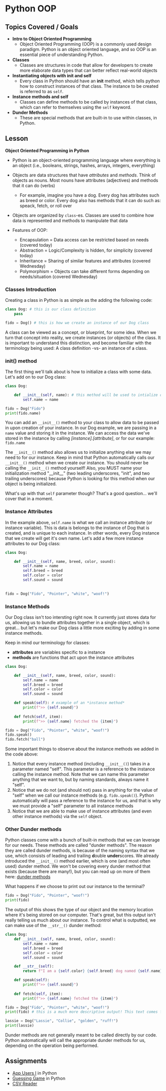 # Python OOP

## Topics Covered / Goals
- **Intro to Object Oriented Programming**
	- Object Oriented Programming (OOP) is a commonly used design paradigm. Python is an object oriented language, and so OOP is an essential piece of understanding Python.
- **Classes**
	- Classes are structures in code that allow for developers to create more elaborate data types that can better reflect real-world objects
- **Instantiating objects with __init__ and self**
	- Every class in Python should have an __init__ method, which tells python how to construct instances of that class. The instance to be created is referred to as `self`. 
- **Instance methods and self**
	- Classes can define methods to be called by instances of that class, which can refer to themselves using the `self` keyword. 
- **Dunder Methods**
	- These are special methods that are built-in to use within classes, in Python. 


## Lesson
**Object Oriented Programming in Python**
- Python is an object-oriented programming language where everything is an object (i.e., booleans, strings, hashes, arrays, integers, everything)
- Objects are data structures that have *attributes* and *methods*. Think of objects as nouns. Most nouns have attributes (adjectives) and methods that it can do (verbs)
	- For example, imagine you have a dog. Every dog has attributes such as breed or color. Every dog also has methods that it can do such as: speack, fetch, or roll over
- Objects are organized by `class`-es. Classes are used to combine how data is represented and methods to manipulate that data

- Features of OOP:
	- Encapsulation = Data access can be restricted based on needs (covered today)
	- Abstraction = Logic/Complexity is hidden, for simplicity (covered today)
	- Inheritance = Sharing of similar features and attributes (covered Wednesday)
	- Polymorphism = Objects can take different forms depending on needs/situation (covered Wednesday)

### Classes Introduction
Creating a class in Python is as simple as the adding the following code:
```python
class Dog: # this is our class definition
	pass

fido = Dog() # this is how we create an instance of our Dog class
```

A class can be viewed as a concept, or blueprint, for some idea. When we turn that concept into reality, we create instances (or objects) of the class. It is important to understand this distinction, and become familiar with the terminology being used: A class definition -vs- an instance of a class. 

### __init__() method
The first thing we'll talk about is how to initialize a class with some data. Let's add on to our Dog class:

```python
class Dog:

	def __init__(self, name): # this method will be used to intialize our Dog instance
		self.name = name

fido = Dog("Fido")
print(fido.name)
```

You can add an ```__init__()``` method to your class to allow data to be passed in upon creation of your instance. In our Dog example, we are passing in a ```name``` value and storing it in the instance. We can access the data we've stored in the instance by calling *[instance].[attribute]*, or for our example: ```fido.name```

The ```__init__()``` method also allows us to initialize anything else we may need to for our instance. Keep in mind that Python automatically calls our ```__init__()``` method when we create our instance. You should never be calling the ```__init__()``` method yourself! Also, you MUST name your initialization method "\_\_init\_\_" (two leading underscores, "init", and two trailing underscores) because Python is looking for this method when our object is being initialized. 

What's up with that `self` parameter though? That's a good question... we'll cover that in a moment. 

### Instance Attributes
In the example above, `self.name` is what we call an instance attribute (or instance variable). This is data is belongs to the instance of Dog that is created, and is unique to each instance. In other words, every Dog instance that we create will get it's own name. Let's add a few more instance attributes to our Dog class:

```python
class Dog:

	def __init__(self, name, breed, color, sound):
		self.name = name
		self.breed = breed
		self.color = color
		self.sound = sound
        
        
fido = Dog("Fido", "Pointer", "white", "woof!")
```

### Instance Methods
Our Dog class isn't too intersting right now. It currently just stores data for us, allowing us to bundle attributes together in a single object, which is great... but let's make our Dog class a little more exciting by adding in some instance methods.

Keep in mind our terminology for classes:
- **attributes** are variables specific to a instance
- **methods** are functions that act upon the instance attributes

```python
class Dog:

    def __init__(self, name, breed, color, sound):
        self.name = name
        self.breed = breed
        self.color = color
        self.sound = sound

    def speak(self): # example of an *instance method*
        print(f">> {self.sound}")
        
    def fetch(self, item):
        print(f">> {self.name} fetched the {item}")

fido = Dog("Fido", "Pointer", "white", "woof!")
fido.speak()
fido.fetch("ball")
```

Some important things to observe about the instance methods we added in the code above:
1. Notice that every instance method (including ```__init__()```) takes in a parameter named "self". This parameter is a reference to the instance calling the instance method. Note that we can name this parameter anything that we want to, but by naming standards, always name it "self". 
2. Notice that we do not (and should not) pass in anything for the value of "self" when we call our instance methods (e.g. ```fido.speak()```). Python automatically will pass a reference to the instance for us, and that is why we must provide a "self" parameter to all instance methods
3. Notice that we are able to make use of instance attributes (and even other instance methods) via the ```self``` object. 

### Other Dunder methods

Python classes come with a bunch of built-in methods that we can leverage for our needs. These methods are called "dunder methods". The reason they are called dunder methods, is because of the naming syntax that we use, which consists of leading and trailing **d**ouble **under**scores. We already introduced the ```__init__()``` method earlier, which is one (and most often used) dunder method. We won't be covering every dunder method that exists (because there are many!), but you can read up on more of them here: [dunder methods](https://www.python-course.eu/python3_magic_methods.php)

What happens if we choose to print out our instance to the terminal?

```python
fido = Dog("Fido", "Pointer", "woof!")
print(fido)
```

The output of this shows the type of our object and the memory location where it's being stored on our computer. That's great, but this output isn't really telling us much about our instance. To control what is outputted, we can make use of the ```__str__()``` dunder method:

```python
class Dog:
    def __init__(self, name, breed, color, sound):
        self.name = name
        self.breed = breed
        self.color = color
        self.sound = sound

    def __str__(self):
        return f"I am a {self.color} {self.breed} dog named {self.name} and I say {self.sound}!"

    def speak(self):
        print(f">> {self.sound}")
        
    def fetch(self, item):
        print(f">> {self.name} fetched the {item}")

fido = Dog("Fido", "Pointer", "white", "woof!")
print(fido) # this is a much more descriptive output! This text comes from the __str__() instance method

lassie = Dog("Lassie", "Collie", "golden", "ruff!")
print(lassie)
```

Dunder methods are not generally meant to be called directly by our code. Python automatically will call the appropriate dunder methods for us, depending on the operation being performed.


## Assignments
- [App Users I](https://github.com/tangoplatoon/oop-app-users-i) in Python
- [Guessing Game](https://github.com/tangoplatoon/oop-guessing-game) in Python
- [CSV Reader](https://github.com/tangoplatoon/csv-reader)


